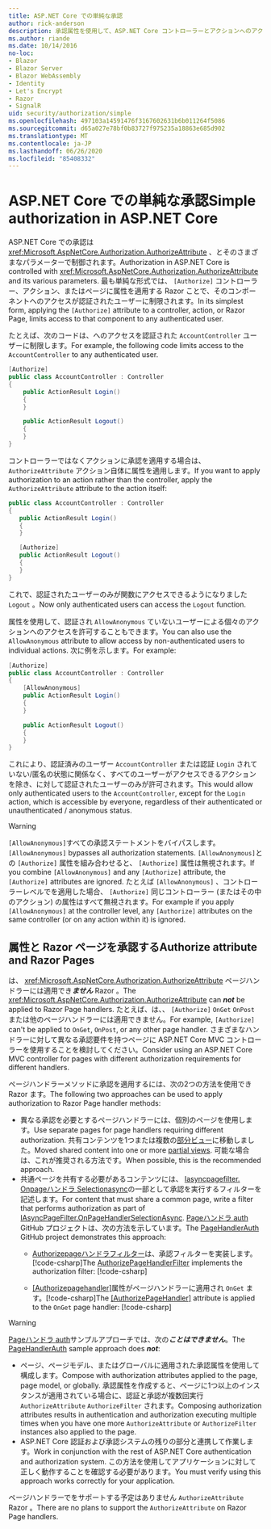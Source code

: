 ```yaml
---
title: ASP.NET Core での単純な承認
author: rick-anderson
description: 承認属性を使用して、ASP.NET Core コントローラーとアクションへのアクセスを制限する方法について説明します。
ms.author: riande
ms.date: 10/14/2016
no-loc:
- Blazor
- Blazor Server
- Blazor WebAssembly
- Identity
- Let's Encrypt
- Razor
- SignalR
uid: security/authorization/simple
ms.openlocfilehash: 497103a14591476f3167602631b6b011264f5086
ms.sourcegitcommit: d65a027e78bf0b83727f975235a18863e685d902
ms.translationtype: MT
ms.contentlocale: ja-JP
ms.lasthandoff: 06/26/2020
ms.locfileid: "85408332"
---
```

# <a name="simple-authorization-in-aspnet-core"></a><span data-ttu-id="4623b-103">ASP.NET Core での単純な承認</span><span class="sxs-lookup"><span data-stu-id="4623b-103">Simple authorization in ASP.NET Core</span></span>

<a name="security-authorization-simple"></a>

<span data-ttu-id="4623b-104">ASP.NET Core での承認は <xref:Microsoft.AspNetCore.Authorization.AuthorizeAttribute> 、とそのさまざまなパラメーターで制御されます。</span><span class="sxs-lookup"><span data-stu-id="4623b-104">Authorization in ASP.NET Core is controlled with <xref:Microsoft.AspNetCore.Authorization.AuthorizeAttribute> and its various parameters.</span></span> <span data-ttu-id="4623b-105">最も単純な形式では、 `[Authorize]` コントローラー、アクション、またはページに属性を適用する Razor ことで、そのコンポーネントへのアクセスが認証されたユーザーに制限されます。</span><span class="sxs-lookup"><span data-stu-id="4623b-105">In its simplest form, applying the `[Authorize]` attribute to a controller, action, or Razor Page, limits access to that component to any authenticated user.</span></span>

<span data-ttu-id="4623b-106">たとえば、次のコードは、へのアクセスを認証された `AccountController` ユーザーに制限します。</span><span class="sxs-lookup"><span data-stu-id="4623b-106">For example, the following code limits access to the `AccountController` to any authenticated user.</span></span>

```csharp
[Authorize]
public class AccountController : Controller
{
    public ActionResult Login()
    {
    }

    public ActionResult Logout()
    {
    }
}
```

<span data-ttu-id="4623b-107">コントローラーではなくアクションに承認を適用する場合は、 `AuthorizeAttribute` アクション自体に属性を適用します。</span><span class="sxs-lookup"><span data-stu-id="4623b-107">If you want to apply authorization to an action rather than the controller, apply the `AuthorizeAttribute` attribute to the action itself:</span></span>

```csharp
public class AccountController : Controller
{
   public ActionResult Login()
   {
   }

   [Authorize]
   public ActionResult Logout()
   {
   }
}
```

<span data-ttu-id="4623b-108">これで、認証されたユーザーのみが関数にアクセスできるようになりました `Logout` 。</span><span class="sxs-lookup"><span data-stu-id="4623b-108">Now only authenticated users can access the `Logout` function.</span></span>

<span data-ttu-id="4623b-109">属性を使用して、認証され `AllowAnonymous` ていないユーザーによる個々のアクションへのアクセスを許可することもできます。</span><span class="sxs-lookup"><span data-stu-id="4623b-109">You can also use the `AllowAnonymous` attribute to allow access by non-authenticated users to individual actions.</span></span> <span data-ttu-id="4623b-110">次に例を示します。</span><span class="sxs-lookup"><span data-stu-id="4623b-110">For example:</span></span>

```csharp
[Authorize]
public class AccountController : Controller
{
    [AllowAnonymous]
    public ActionResult Login()
    {
    }

    public ActionResult Logout()
    {
    }
}
```

<span data-ttu-id="4623b-111">これにより、認証済みのユーザー `AccountController` または認証 `Login` されていない/匿名の状態に関係なく、すべてのユーザーがアクセスできるアクションを除き、に対して認証されたユーザーのみが許可されます。</span><span class="sxs-lookup"><span data-stu-id="4623b-111">This would allow only authenticated users to the `AccountController`, except for the `Login` action, which is accessible by everyone, regardless of their authenticated or unauthenticated / anonymous status.</span></span>

> [!WARNING]
> <span data-ttu-id="4623b-112">`[AllowAnonymous]`すべての承認ステートメントをバイパスします。</span><span class="sxs-lookup"><span data-stu-id="4623b-112">`[AllowAnonymous]` bypasses all authorization statements.</span></span> <span data-ttu-id="4623b-113">`[AllowAnonymous]`との `[Authorize]` 属性を組み合わせると、 `[Authorize]` 属性は無視されます。</span><span class="sxs-lookup"><span data-stu-id="4623b-113">If you combine `[AllowAnonymous]` and any `[Authorize]` attribute, the `[Authorize]` attributes are ignored.</span></span> <span data-ttu-id="4623b-114">たとえば `[AllowAnonymous]` 、コントローラーレベルでを適用した場合、 `[Authorize]` 同じコントローラー (またはその中のアクション) の属性はすべて無視されます。</span><span class="sxs-lookup"><span data-stu-id="4623b-114">For example if you apply `[AllowAnonymous]` at the controller level, any `[Authorize]` attributes on the same controller (or on any action within it) is ignored.</span></span>

<a name="aarp"></a>

## <a name="authorize-attribute-and-razor-pages"></a><span data-ttu-id="4623b-115">属性と Razor ページを承認する</span><span class="sxs-lookup"><span data-stu-id="4623b-115">Authorize attribute and Razor Pages</span></span>

<span data-ttu-id="4623b-116">は、 <xref:Microsoft.AspNetCore.Authorization.AuthorizeAttribute> ページハンドラーには適用でき***ません*** Razor 。</span><span class="sxs-lookup"><span data-stu-id="4623b-116">The <xref:Microsoft.AspNetCore.Authorization.AuthorizeAttribute> can ***not*** be applied to Razor Page handlers.</span></span> <span data-ttu-id="4623b-117">たとえば、は、、 `[Authorize]` `OnGet` `OnPost` または他のページハンドラーには適用できません。</span><span class="sxs-lookup"><span data-stu-id="4623b-117">For example, `[Authorize]` can't be applied to `OnGet`, `OnPost`, or any other page handler.</span></span> <span data-ttu-id="4623b-118">さまざまなハンドラーに対して異なる承認要件を持つページに ASP.NET Core MVC コントローラーを使用することを検討してください。</span><span class="sxs-lookup"><span data-stu-id="4623b-118">Consider using an ASP.NET Core MVC controller for pages with different authorization requirements for different handlers.</span></span>

<span data-ttu-id="4623b-119">ページハンドラーメソッドに承認を適用するには、次の2つの方法を使用でき Razor ます。</span><span class="sxs-lookup"><span data-stu-id="4623b-119">The following two approaches can be used to apply authorization to Razor Page handler methods:</span></span>

* <span data-ttu-id="4623b-120">異なる承認を必要とするページハンドラーには、個別のページを使用します。</span><span class="sxs-lookup"><span data-stu-id="4623b-120">Use separate pages for page handlers requiring different authorization.</span></span> <span data-ttu-id="4623b-121">共有コンテンツを1つまたは複数の[部分ビュー](xref:mvc/views/partial)に移動しました。</span><span class="sxs-lookup"><span data-stu-id="4623b-121">Moved shared content into one or more [partial views](xref:mvc/views/partial).</span></span> <span data-ttu-id="4623b-122">可能な場合は、これが推奨される方法です。</span><span class="sxs-lookup"><span data-stu-id="4623b-122">When possible, this is the recommended approach.</span></span>
* <span data-ttu-id="4623b-123">共通ページを共有する必要があるコンテンツには、 [Iasyncpagefilter. Onpageハンドラ Selectionasync](xref:Microsoft.AspNetCore.Mvc.Filters.IAsyncPageFilter.OnPageHandlerSelectionAsync%2A)の一部として承認を実行するフィルターを記述します。</span><span class="sxs-lookup"><span data-stu-id="4623b-123">For content that must share a common page, write a filter that performs authorization as part of [IAsyncPageFilter.OnPageHandlerSelectionAsync](xref:Microsoft.AspNetCore.Mvc.Filters.IAsyncPageFilter.OnPageHandlerSelectionAsync%2A).</span></span> <span data-ttu-id="4623b-124">[Pageハンドラ auth](https://github.com/dotnet/AspNetCore.Docs/tree/master/aspnetcore/security/authorization/simple/samples/3.1/PageHandlerAuth) GitHub プロジェクトは、次の方法を示しています。</span><span class="sxs-lookup"><span data-stu-id="4623b-124">The [PageHandlerAuth](https://github.com/dotnet/AspNetCore.Docs/tree/master/aspnetcore/security/authorization/simple/samples/3.1/PageHandlerAuth) GitHub project demonstrates this approach:</span></span>
  * <span data-ttu-id="4623b-125">[Authorizepageハンドラフィルター](https://github.com/dotnet/AspNetCore.Docs/tree/master/aspnetcore/security/authorization/simple/samples/3.1/PageHandlerAuth/AuthorizePageHandlerFilter.cs)は、承認フィルターを実装します。[!code-csharp[](~/security/authorization/simple/samples/3.1/PageHandlerAuth/Pages/Index.cshtml.cs?name=snippet)]</span><span class="sxs-lookup"><span data-stu-id="4623b-125">The [AuthorizePageHandlerFilter](https://github.com/dotnet/AspNetCore.Docs/tree/master/aspnetcore/security/authorization/simple/samples/3.1/PageHandlerAuth/AuthorizePageHandlerFilter.cs) implements the authorization filter: [!code-csharp[](~/security/authorization/simple/samples/3.1/PageHandlerAuth/Pages/Index.cshtml.cs?name=snippet)]</span></span>

  * <span data-ttu-id="4623b-126">[[Authorizepagehandler]](https://github.com/dotnet/AspNetCore.Docs/tree/master/aspnetcore/security/authorization/simple/samples/3.1/PageHandlerAuth/Pages/Index.cshtml.cs#L16)属性がページハンドラーに適用され `OnGet` ます。[!code-csharp[](~/security/authorization/simple/samples/3.1/PageHandlerAuth/AuthorizeIndexPageHandlerFilter.cs?name=snippet)]</span><span class="sxs-lookup"><span data-stu-id="4623b-126">The [[AuthorizePageHandler]](https://github.com/dotnet/AspNetCore.Docs/tree/master/aspnetcore/security/authorization/simple/samples/3.1/PageHandlerAuth/Pages/Index.cshtml.cs#L16) attribute is applied to the `OnGet` page handler: [!code-csharp[](~/security/authorization/simple/samples/3.1/PageHandlerAuth/AuthorizeIndexPageHandlerFilter.cs?name=snippet)]</span></span>

> [!WARNING]
> <span data-ttu-id="4623b-127">[Pageハンドラ auth](https://github.com/pranavkm/PageHandlerAuth)サンプルアプローチでは、次の***ことはできません***。</span><span class="sxs-lookup"><span data-stu-id="4623b-127">The [PageHandlerAuth](https://github.com/pranavkm/PageHandlerAuth) sample approach does ***not***:</span></span>
> * <span data-ttu-id="4623b-128">ページ、ページモデル、またはグローバルに適用された承認属性を使用して構成します。</span><span class="sxs-lookup"><span data-stu-id="4623b-128">Compose with authorization attributes applied to the page, page model, or globally.</span></span> <span data-ttu-id="4623b-129">承認属性を作成すると、ページに1つ以上のインスタンスが適用されている場合に、認証と承認が複数回実行 `AuthorizeAttribute` `AuthorizeFilter` されます。</span><span class="sxs-lookup"><span data-stu-id="4623b-129">Composing authorization attributes results in authentication and authorization executing multiple times when you have one more `AuthorizeAttribute` or `AuthorizeFilter` instances also applied to the page.</span></span>
> * <span data-ttu-id="4623b-130">ASP.NET Core 認証および承認システムの残りの部分と連携して作業します。</span><span class="sxs-lookup"><span data-stu-id="4623b-130">Work in conjunction with the rest of ASP.NET Core authentication and authorization system.</span></span> <span data-ttu-id="4623b-131">この方法を使用してアプリケーションに対して正しく動作することを確認する必要があります。</span><span class="sxs-lookup"><span data-stu-id="4623b-131">You must verify using this approach works correctly for your application.</span></span>

<span data-ttu-id="4623b-132">ページハンドラーでをサポートする予定はありません `AuthorizeAttribute` Razor 。</span><span class="sxs-lookup"><span data-stu-id="4623b-132">There are no plans to support the `AuthorizeAttribute` on Razor Page handlers.</span></span> 
